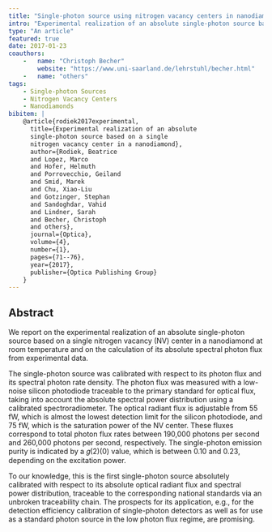 ```yaml
---
title: "Single-photon source using nitrogen vacancy centers in nanodiamonds"
intro: "Experimental realization of an absolute single-photon source based on a single nitrogen vacancy center in a nanodiamond!"
type: "An article"
featured: true
date: 2017-01-23
coauthors:
    -   name: "Christoph Becher"
        website: "https://www.uni-saarland.de/lehrstuhl/becher.html"
    -   name: "others"
tags:
    - Single-photon Sources
    - Nitrogen Vacancy Centers
    - Nanodiamonds
bibitem: |
    @article{rodiek2017experimental,
      title={Experimental realization of an absolute
      single-photon source based on a single
      nitrogen vacancy center in a nanodiamond},
      author={Rodiek, Beatrice
      and Lopez, Marco
      and Hofer, Helmuth
      and Porrovecchio, Geiland
      and Smid, Marek
      and Chu, Xiao-Liu
      and Gotzinger, Stephan
      and Sandoghdar, Vahid
      and Lindner, Sarah
      and Becher, Christoph
      and others},
      journal={Optica},
      volume={4},
      number={1},
      pages={71--76},
      year={2017},
      publisher={Optica Publishing Group}
    }
---
```


## Abstract


We report on the experimental realization of an absolute single-photon source based on a single nitrogen vacancy (NV) center in a nanodiamond at room temperature and on the calculation of its absolute spectral photon flux from experimental data.

The single-photon source was calibrated with respect to its photon flux and its spectral photon rate density.
The photon flux was measured with a low-noise silicon photodiode traceable to the primary standard for optical flux, taking into account the absolute spectral power distribution using a calibrated spectroradiometer.
The optical radiant flux is adjustable from 55 fW, which is almost the lowest detection limit for the silicon photodiode, and 75 fW, which is the saturation power of the NV center. These fluxes correspond to total photon flux rates between 190,000 photons per second and 260,000 photons per second, respectively. The single-photon emission purity is indicated by a 𝑔(2)(0) value, which is between 0.10 and 0.23, depending on the excitation power.

To our knowledge, this is the first single-photon source absolutely calibrated with respect to its absolute optical radiant flux and spectral power distribution, traceable to the corresponding national standards via an unbroken traceability chain. The prospects for its application, e.g., for the detection efficiency calibration of single-photon detectors as well as for use as a standard photon source in the low photon flux regime, are promising.
